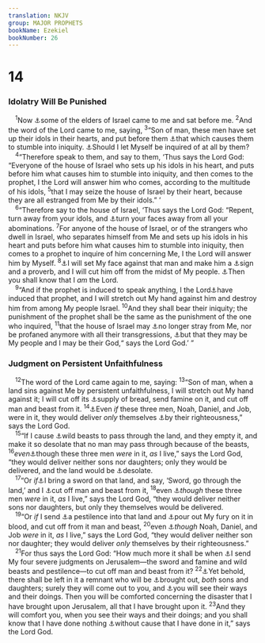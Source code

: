 ```yaml
---
translation: NKJV
group: MAJOR PROPHETS
bookName: Ezekiel 
bookNumber: 26
---
```


<div class="title"><h1>14</h1><h3>Idolatry Will Be Punished</h3></div>
<span class="verse exe_14_1"> <sup>1</sup>Now <a data-toggle="tooltip" data-placement="bottom" title="2 Kin. 6:32; Ezek. 8:1; 20:1; 33:31">⚓</a>some of the elders of Israel came to me and sat before me. </span>
<span class="verse exe_14_2"><sup>2</sup>And the word of the Lord came to me, saying, </span>
<span class="verse exe_14_3"><sup>3</sup>“Son of man, these men have set up their idols in their hearts, and put before them <a data-toggle="tooltip" data-placement="bottom" title="Ezek. 7:19; Zeph. 1:3">⚓</a>that which causes them to stumble into iniquity. <a data-toggle="tooltip" data-placement="bottom" title="2 Kin. 3:13; Is. 1:15; Jer. 11:11; Ezek. 20:3, 31">⚓</a>Should I let Myself be inquired of at all by them?<br/></span>
<span class="verse exe_14_4"> <sup>4</sup>“Therefore speak to them, and say to them, ‘Thus says the Lord God: “Everyone of the house of Israel who sets up his idols in his heart, and puts before him what causes him to stumble into iniquity, and then comes to the prophet, I the Lord will answer him who comes, according to the multitude of his idols, </span>
<span class="verse exe_14_5"><sup>5</sup>that I may seize the house of Israel by their heart, because they are all estranged from Me by their idols.” ’<br/></span>
<span class="verse exe_14_6"> <sup>6</sup>“Therefore say to the house of Israel, ‘Thus says the Lord God: “Repent, turn away from your idols, and <a data-toggle="tooltip" data-placement="bottom" title="1 Sam. 7:3; Neh. 1:9; Is. 2:20; 30:22; 55:6, 7; Ezek. 18:30">⚓</a>turn your faces away from all your abominations. </span>
<span class="verse exe_14_7"><sup>7</sup>For anyone of the house of Israel, or of the strangers who dwell in Israel, who separates himself from Me and sets up his idols in his heart and puts before him what causes him to stumble into iniquity, then comes to a prophet to inquire of him concerning Me, I the Lord will answer him by Myself. </span>
<span class="verse exe_14_8"><sup>8</sup><a data-toggle="tooltip" data-placement="bottom" title="Lev. 17:10; 20:3, 5, 6; Jer. 44:11; Ezek. 15:7">⚓</a>I will set My face against that man and make him a <a data-toggle="tooltip" data-placement="bottom" title="Num. 26:10; Deut. 28:37; Ezek. 5:15">⚓</a>sign and a proverb, and I will cut him off from the midst of My people. <a data-toggle="tooltip" data-placement="bottom" title="Ezek. 6:7; 13:14">⚓</a>Then you shall know that I <i>am</i> the Lord.<br/></span>
<span class="verse exe_14_9"> <sup>9</sup>“And if the prophet is induced to speak anything, I the Lord<a data-toggle="tooltip" data-placement="bottom" title="1 Kin. 22:23; Job 12:16; Is. 66:4; Jer. 4:10; 2 Thess. 2:11">⚓</a>have induced that prophet, and I will stretch out My hand against him and destroy him from among My people Israel. </span>
<span class="verse exe_14_10"><sup>10</sup>And they shall bear their iniquity; the punishment of the prophet shall be the same as the punishment of the one who inquired, </span>
<span class="verse exe_14_11"><sup>11</sup>that the house of Israel may <a data-toggle="tooltip" data-placement="bottom" title="Ps. 119:67, 71; Jer. 31:18, 19; (Heb. 12:11); 2 Pet. 2:15">⚓</a>no longer stray from Me, nor be profaned anymore with all their transgressions, <a data-toggle="tooltip" data-placement="bottom" title="Ezek. 11:20; 37:27">⚓</a>but that they may be My people and I may be their God,“ says the Lord God.’ ”<br/></span>
<div class="title"><h3>Judgment on Persistent Unfaithfulness</h3></div>
<span class="verse exe_14_12"> <sup>12</sup>The word of the Lord came again to me, saying: </span>
<span class="verse exe_14_13"><sup>13</sup>“Son of man, when a land sins against Me by persistent unfaithfulness, I will stretch out My hand against it; I will cut off its <a data-toggle="tooltip" data-placement="bottom" title="Lev. 26:26; 2 Kin. 25:3; Is. 3:1; Jer. 52:6; Ezek. 4:16; 5:16">⚓</a>supply of bread, send famine on it, and cut off man and beast from it. </span>
<span class="verse exe_14_14"><sup>14</sup><a data-toggle="tooltip" data-placement="bottom" title="Jer. 15:1">⚓</a>Even <i>if</i> these three men, Noah, Daniel, and Job, were in it, they would deliver <i>only</i> themselves <a data-toggle="tooltip" data-placement="bottom" title="(Prov. 11:4)">⚓</a>by their righteousness,” says the Lord God.<br/></span>
<span class="verse exe_14_15"> <sup>15</sup>“If I cause <a data-toggle="tooltip" data-placement="bottom" title="Lev. 26:22; Num. 21:6; Ezek. 5:17; 14:21">⚓</a>wild beasts to pass through the land, and they empty it, and make it so desolate that no man may pass through because of the beasts, </span>
<span class="verse exe_14_16"><sup>16</sup><i>even</i><a data-toggle="tooltip" data-placement="bottom" title="Ezek. 14:14, 18, 20">⚓</a>though these three men <i>were</i> in it, <i>as</i> I live,” says the Lord God, “they would deliver neither sons nor daughters; only they would be delivered, and the land would be <a data-toggle="tooltip" data-placement="bottom" title="Ezek. 15:8; 33:28, 29">⚓</a>desolate.<br/></span>
<span class="verse exe_14_17"> <sup>17</sup>“Or <i>if</i><a data-toggle="tooltip" data-placement="bottom" title="Lev. 26:25; Ezek. 5:12; 21:3, 4; 29:8; 38:21">⚓</a>I bring a sword on that land, and say, ‘Sword, go through the land,’ and I <a data-toggle="tooltip" data-placement="bottom" title="Ezek. 25:13; Zeph. 1:3">⚓</a>cut off man and beast from it, </span>
<span class="verse exe_14_18"><sup>18</sup>even <a data-toggle="tooltip" data-placement="bottom" title="Ezek. 14:14">⚓</a><i>though</i> these three men <i>were</i> in it, <i>as</i> I live,” says the Lord God, “they would deliver neither sons nor daughters, but only they themselves would be delivered.<br/></span>
<span class="verse exe_14_19"> <sup>19</sup>“Or <i>if</i> I send <a data-toggle="tooltip" data-placement="bottom" title="2 Sam. 24:15; Ezek. 38:22">⚓</a>a pestilence into that land and <a data-toggle="tooltip" data-placement="bottom" title="Ezek. 7:8">⚓</a>pour out My fury on it in blood, and cut off from it man and beast, </span>
<span class="verse exe_14_20"><sup>20</sup>even <a data-toggle="tooltip" data-placement="bottom" title="Ezek. 14:14">⚓</a><i>though</i> Noah, Daniel, and Job <i>were</i> in it, <i>as</i> I live,” says the Lord God, “they would deliver neither son nor daughter; they would deliver <i>only</i> themselves by their righteousness.”<br/></span>
<span class="verse exe_14_21"> <sup>21</sup>For thus says the Lord God: “How much more it shall be when <a data-toggle="tooltip" data-placement="bottom" title="Ezek. 5:17; 33:27; Amos 4:6–10; Rev. 6:8">⚓</a>I send My four severe judgments on Jerusalem—the sword and famine and wild beasts and pestilence—to cut off man and beast from it? </span>
<span class="verse exe_14_22"><sup>22</sup><a data-toggle="tooltip" data-placement="bottom" title="2 Kin. 25:11, 12; Ezra 2:1; Ezek. 12:16; 36:20">⚓</a>Yet behold, there shall be left in it a remnant who will be <a data-toggle="tooltip" data-placement="bottom" title="Ezek. 6:8">⚓</a>brought out, <i>both</i> sons and daughters; surely they will come out to you, and <a data-toggle="tooltip" data-placement="bottom" title="Ezek. 20:43">⚓</a>you will see their ways and their doings. Then you will be comforted concerning the disaster that I have brought upon Jerusalem, all that I have brought upon it. </span>
<span class="verse exe_14_23"><sup>23</sup>And they will comfort you, when you see their ways and their doings; and you shall know that I have done nothing <a data-toggle="tooltip" data-placement="bottom" title="Jer. 22:8, 9">⚓</a>without cause that I have done in it,” says the Lord God.<br/></span>
